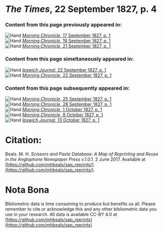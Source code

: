 # *The Times*, 22 September 1827, p. 4  
  
### Content from this page previously appeared in:  
![Hand](http://scissorsandpaste.net/wp-content/uploads/2017/06/smallhandpointer.png) [*Morning Chronicle*, 17 September 1827, p. 1](https://mhbeals.github.io/sap_html/Morning-Chronicle/Morning-Chronicle-17-September-1827-p-1)  
![Hand](http://scissorsandpaste.net/wp-content/uploads/2017/06/smallhandpointer.png) [*Morning Chronicle*, 19 September 1827, p. 1](https://mhbeals.github.io/sap_html/Morning-Chronicle/Morning-Chronicle-19-September-1827-p-1)  
![Hand](http://scissorsandpaste.net/wp-content/uploads/2017/06/smallhandpointer.png) [*Morning Chronicle*, 21 September 1827, p. 1](https://mhbeals.github.io/sap_html/Morning-Chronicle/Morning-Chronicle-21-September-1827-p-1)  
  
### Content from this page simeltaneously appeared in:  
![Hand](http://scissorsandpaste.net/wp-content/uploads/2017/06/smallhandpointer.png) [*Ipswich Journal*, 22 September 1827, p. 1](https://mhbeals.github.io/sap_html/Ipswich-Journal/Ipswich-Journal-22-September-1827-p-1)  
![Hand](http://scissorsandpaste.net/wp-content/uploads/2017/06/smallhandpointer.png) [*Morning Chronicle*, 22 September 1827, p. 1](https://mhbeals.github.io/sap_html/Morning-Chronicle/Morning-Chronicle-22-September-1827-p-1)  
  
### Content from this page subsequently appeared in:  
![Hand](http://scissorsandpaste.net/wp-content/uploads/2017/06/smallhandpointer.png) [*Morning Chronicle*, 25 September 1827, p. 1](https://mhbeals.github.io/sap_html/Morning-Chronicle/Morning-Chronicle-25-September-1827-p-1)  
![Hand](http://scissorsandpaste.net/wp-content/uploads/2017/06/smallhandpointer.png) [*Morning Chronicle*, 28 September 1827, p. 1](https://mhbeals.github.io/sap_html/Morning-Chronicle/Morning-Chronicle-28-September-1827-p-1)  
![Hand](http://scissorsandpaste.net/wp-content/uploads/2017/06/smallhandpointer.png) [*Morning Chronicle*, 1 October 1827, p. 1](https://mhbeals.github.io/sap_html/Morning-Chronicle/Morning-Chronicle-1-October-1827-p-1)  
![Hand](http://scissorsandpaste.net/wp-content/uploads/2017/06/smallhandpointer.png) [*Morning Chronicle*, 8 October 1827, p. 1](https://mhbeals.github.io/sap_html/Morning-Chronicle/Morning-Chronicle-8-October-1827-p-1)  
![Hand](http://scissorsandpaste.net/wp-content/uploads/2017/06/smallhandpointer.png) [*Ipswich Journal*, 13 October 1827, p. 1](https://mhbeals.github.io/sap_html/Ipswich-Journal/Ipswich-Journal-13-October-1827-p-1)  


# Citation: 

Beals. M. H. *Scissors and Paste Database: A Map of Reprinting and Reuse in the Anglophone Newspaper Press v.1.0.1.* 2 June 2017. Available at [https://github.com/mhbeals/sap_reprints/](https://github.com/mhbeals/sap_reprints/). 

# Nota Bona

Bibliometric data is time consuming to produce but benefits us all. Please remember to cite or acknowledge this and any other bibliometric data you use in your research. All data is available CC-BY 4.0 at [https://github.com/mhbeals/sap_reprints](https://github.com/mhbeals/sap_reprints)